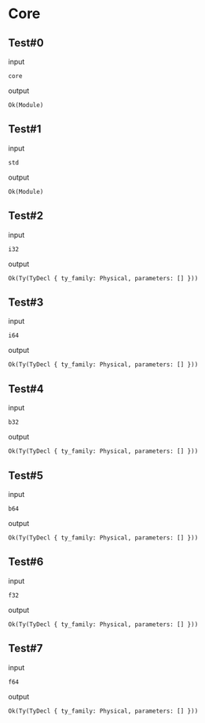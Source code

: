 # Core

## Test#0

input

```husky
core
```

output

```husky
Ok(Module)
```

## Test#1

input

```husky
std
```

output

```husky
Ok(Module)
```

## Test#2

input

```husky
i32
```

output

```husky
Ok(Ty(TyDecl { ty_family: Physical, parameters: [] }))
```

## Test#3

input

```husky
i64
```

output

```husky
Ok(Ty(TyDecl { ty_family: Physical, parameters: [] }))
```

## Test#4

input

```husky
b32
```

output

```husky
Ok(Ty(TyDecl { ty_family: Physical, parameters: [] }))
```

## Test#5

input

```husky
b64
```

output

```husky
Ok(Ty(TyDecl { ty_family: Physical, parameters: [] }))
```

## Test#6

input

```husky
f32
```

output

```husky
Ok(Ty(TyDecl { ty_family: Physical, parameters: [] }))
```

## Test#7

input

```husky
f64
```

output

```husky
Ok(Ty(TyDecl { ty_family: Physical, parameters: [] }))
```
